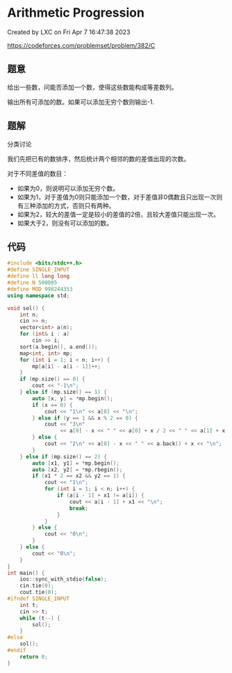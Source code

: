 # Arithmetic Progression

Created by LXC on Fri Apr  7 16:47:38 2023

https://codeforces.com/problemset/problem/382/C

## 题意

给出一些数，问能否添加一个数，使得这些数能构成等差数列。

输出所有可添加的数。如果可以添加无穷个数则输出-1.

## 题解

分类讨论

我们先把已有的数排序，然后统计两个相邻的数的差值出现的次数。

对于不同差值的数目：
* 如果为0，则说明可以添加无穷个数。
* 如果为1，对于差值为0则只能添加一个数，对于差值非0偶数且只出现一次则有三种添加的方式，否则只有两种。
* 如果为2，较大的差值一定是较小的差值的2倍，且较大差值只能出现一次。
* 如果大于2，则没有可以添加的数。

## 代码
``` cpp
#include <bits/stdc++.h>
#define SINGLE_INPUT
#define ll long long
#define N 500005
#define MOD 998244353
using namespace std;

void sol() {
    int n;
    cin >> n;
    vector<int> a(n);
    for (int& i : a)
        cin >> i;
    sort(a.begin(), a.end());
    map<int, int> mp;
    for (int i = 1; i < n; i++) {
        mp[a[i] - a[i - 1]]++;
    }
    if (mp.size() == 0) {
        cout << "-1\n";
    } else if (mp.size() == 1) {
        auto [x, y] = *mp.begin();
        if (x == 0) {
            cout << "1\n" << a[0] << "\n";
        } else if (y == 1 && x % 2 == 0) {
            cout << "3\n"
                 << a[0] - x << " " << a[0] + x / 2 << " " << a[1] + x << "\n";
        } else {
            cout << "2\n" << a[0] - x << " " << a.back() + x << "\n";
        }
    } else if (mp.size() == 2) {
        auto [x1, y1] = *mp.begin();
        auto [x2, y2] = *mp.rbegin();
        if (x1 * 2 == x2 && y2 == 1) {
            cout << "1\n";
            for (int i = 1; i < n; i++) {
                if (a[i - 1] + x1 != a[i]) {
                    cout << a[i - 1] + x1 << "\n";
                    break;
                }
            }
        } else {
            cout << "0\n";
        }
    } else {
        cout << "0\n";
    }
}
int main() {
    ios::sync_with_stdio(false);
    cin.tie(0);
    cout.tie(0);
#ifndef SINGLE_INPUT
    int t;
    cin >> t;
    while (t--) {
        sol();
    }
#else
    sol();
#endif
    return 0;
}
```